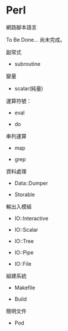 # Perl
網路腳本語言

To Be Done... 尚未完成。

副常式

* subroutine

變量

* scalar(純量)

運算符號：

* eval

* do

串列運算

* map

* grep

資料處理

* Data::Dumper

* Storable

輸出入模組

* IO::Interactive

* IO::Scalar

* IO::Tree

* IO::Pipe

* IO::File

組建系統

* Makefile

* Build

簡明文件

* Pod



